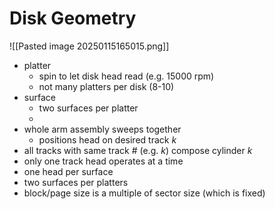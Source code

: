 # Disk Geometry
![[Pasted image 20250115165015.png]]
- platter
	- spin to let disk head read (e.g. 15000 rpm)
	- not many platters per disk (8-10)
- surface
	- two surfaces per platter
	- 
- whole arm assembly sweeps together
	- positions head on desired track $k$
- all tracks with same track # (e.g. $k$) compose cylinder $k$
- only one track head operates at a time
- one head per surface
- two surfaces per platters
- block/page size is a multiple of sector size (which is fixed)